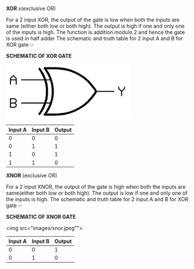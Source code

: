 **XOR** x(exclusive OR)

For a 2 input XOR, the output of the gate is low when both the inputs are same (either both low or both high). The output is high if one and only one of the inputs is high. The function is addition modulo 2 and hence the gate is used in half adder
The schematic and truth table for 2 input A and B for XOR gate :-

**SCHEMATIC OF XOR GATE**

<img  src="images/xorgate.jpeg">

|Input A | Input B | Output|
|--------|---------|-------|
|0       | 	0      | 	0    |
|0 	     |  1  	   |  1    |
|1       | 	0      | 	1    |
|1       | 	1      | 	0    |


**XNOR** (exclusive OR)

For a 2 input XNOR, the output of the gate is high when both the inputs are same(either both low or both high). The output is low if one and only one of the inputs is high.
The schematic and truth table for 2 input A and B for XOR gate :-

**SCHEMATIC OF XNOR GATE**

<img  src="images/xnor.jpeg"">

|Input A | Input B | Output |
|--------|---------|--------|
|0       |	0      |	1     |
|0       | 	1      | 	0     |
